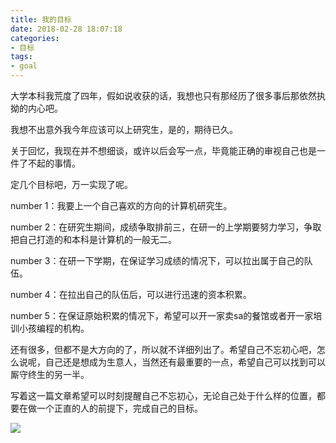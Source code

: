 ```yaml
---
title: 我的目标
date: 2018-02-28 18:07:18
categories:
- 目标
tags:
- goal
---
```

大学本科我荒度了四年，假如说收获的话，我想也只有那经历了很多事后那依然执拗的内心吧。

我想不出意外我今年应该可以上研究生，是的，期待已久。

<!--more-->

关于回忆，我现在并不想细谈，或许以后会写一点，毕竟能正确的审视自己也是一件了不起的事情。

定几个目标吧，万一实现了呢。

number 1：我要上一个自己喜欢的方向的计算机研究生。

number 2：在研究生期间，成绩争取排前三，在研一的上学期要努力学习，争取把自己打造的和本科是计算机的一般无二。

number 3：在研一下学期，在保证学习成绩的情况下，可以拉出属于自己的队伍。

number 4：在拉出自己的队伍后，可以进行迅速的资本积累。

number 5：在保证原始积累的情况下，希望可以开一家卖sa的餐馆或者开一家培训小孩编程的机构。

还有很多，但都不是大方向的了，所以就不详细列出了。希望自己不忘初心吧，怎么说呢，自己还是想成为生意人，当然还有最重要的一点，希望自己可以找到可以厮守终生的另一半。

写着这一篇文章希望可以时刻提醒自己不忘初心，无论自己处于什么样的位置，都要在做一个正直的人的前提下，完成自己的目标。

![](/images/goal/0.jpg)

